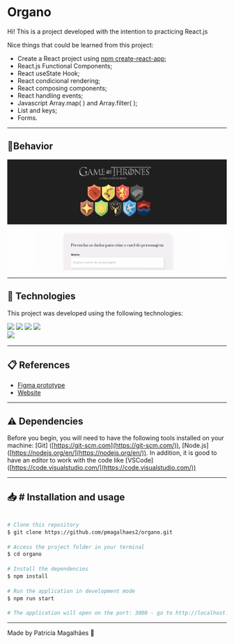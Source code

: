 

# Organo

Hi! This is a project developed with the intention to practicing React.js

Nice things that could be learned from this project:

-   Create a React project using [npm create-react-app](https://reactjs.org/docs/create-a-new-react-app.html);
- React.js Functional Components;
- React useState Hook;
- React condicional rendering;
- React composing components;
- React handling events;
- Javascript Array.map( ) and Array.filter( );
- List and keys;
- Forms.

---
## 📱Behavior

![Image](https://github.com/pmagalhaes2/organo/blob/main/src/assets/organo.gif?raw=true)

---

## 🚀 Technologies

This project was developed using the following technologies:

<a href='https://developer.mozilla.org/pt-BR/docs/Web/HTML' target="_blank">
<img src='https://img.shields.io/badge/HTML5-E34F26?style=for-the-badge&logo=html5&logoColor=white'
/></a>

<a href='https://developer.mozilla.org/pt-BR/docs/Web/CSS' target="_blank">
<img src='https://img.shields.io/badge/CSS3-1572B6?style=for-the-badge&logo=css3&logoColor=white'
/></a>

<a href='https://developer.mozilla.org/en-US/docs/Web/JavaScript' target="_blank">
<img src='https://img.shields.io/badge/JavaScript-F7DF1E?style=for-the-badge&logo=javascript&logoColor=black'
/></a>

<a href='https://reactjs.org/' target="_blank">
<img src='https://img.shields.io/badge/React-20232A?style=for-the-badge&logo=react&logoColor=61DAFB'
/></a><br>
<a href='https://git-scm.com/doc' target="_blank">
<img src='https://img.shields.io/badge/Git-E34F26?style=for-the-badge&logo=git&logoColor=white'
/></a>


---

## 📋 References 

- [Figma prototype](https://www.figma.com/file/QZ9B32bjz7KdFsEONpZj7H/Organo-Project?node-id=134%3A128&t=paS0yqaz9sJiBT6c-1)
- [Website](https://organo-gamma-lime.vercel.app/)

---

##  ⚠️ Dependencies

Before you begin, you will need to have the following tools installed on your machine: [Git] ([https://git-scm.com](https://git-scm.com/)), [Node.js] ([https://nodejs.org/en/](https://nodejs.org/en/)). In addition, it is good to have an editor to work with the code like [VSCode] ([https://code.visualstudio.com/](https://code.visualstudio.com/))

---

## 📥 # Installation and usage

```bash

# Clone this repository
$ git clone https://github.com/pmagalhaes2/organo.git

# Access the project folder in your terminal
$ cd organo

# Install the dependencies
$ npm install

# Run the application in development mode
$ npm run start

# The application will open on the port: 3000 - go to http://localhost:3000

```


---


Made by Patricia Magalhães 💙
